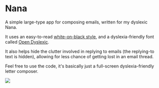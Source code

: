 Nana
====

A simple large-type app for composing emails, written for my dyslexic Nana.

It uses an easy-to-read [white-on-black style](www.bdadyslexia.org.uk/about-dyslexia/further-information/dyslexia-style-guide.html), and a dyslexia-friendly font called [Open Dyslexic](https://github.com/ultimateboro/open-dyslexic/).

It also helps hide the clutter involved in replying to emails (the replying-to text is hidden), allowing for less chance of getting lost in an email thread.

Feel free to use the code, it's basically just a full-screen dyslexia-friendly letter composer.

<img src="https://raw.github.com/iandundas/Nana/master/screenshot-a.png" />